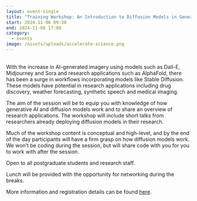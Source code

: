 ```yaml
---
layout: event-single
title: "Training Workshop: An Introduction to Diffusion Models in Generative AI"
start: 2024-11-06 09:30
end: 2024-11-06 17:00
category:
  - events
image: /assets/uploads/accelerate-science.png
---
```

\
With the increase in AI-generated imagery using models such as Dall-E, Midjourney and Sora and research applications such as AlphaFold, there has been a surge in workflows incorporating models like Stable Diffusion. These models have potential in research applications including drug discovery, weather forecasting, synthetic speech and medical imaging.

The aim of the session will be to equip you with knowledge of how generative AI and diffusion models work and to share an overview of research applications. The workshop will include short talks from researchers already deploying diffusion models in their research.

Much of the workshop content is conceptual and high-level, and by the end of the day participants will have a firm grasp on how diffusion models work. We won’t be coding during the session, but will share code with you for you to work with after the session.

Open to all postgraduate students and research staff.

Lunch will be provided with the opportunity for networking during the breaks.

More information and registration details can be found [here](https://www.training.cam.ac.uk/apsci/event/5353326).